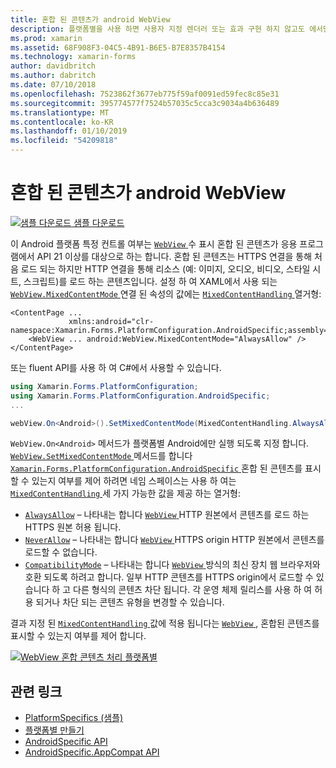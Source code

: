 ```yaml
---
title: 혼합 된 콘텐츠가 android WebView
description: 플랫폼별을 사용 하면 사용자 지정 렌더러 또는 효과 구현 하지 않고도 에서만 특정 플랫폼에서 사용할 수 있는 기능을 사용할 수 있습니다. 이 문서에서는 Android 플랫폼 특정 응용 프로그램에서 WebView에 혼합 된 콘텐츠를 표시 하는 해당 대상 API 21 이상를 사용 하는 방법에 설명 합니다.
ms.prod: xamarin
ms.assetid: 68F908F3-04C5-4B91-B6E5-B7E8357B4154
ms.technology: xamarin-forms
author: davidbritch
ms.author: dabritch
ms.date: 07/10/2018
ms.openlocfilehash: 7523862f3677eb775f59af0091ed59fec8c85e31
ms.sourcegitcommit: 395774577f7524b57035c5cca3c9034a4b636489
ms.translationtype: MT
ms.contentlocale: ko-KR
ms.lasthandoff: 01/10/2019
ms.locfileid: "54209818"
---
```

# <a name="webview-mixed-content-on-android"></a>혼합 된 콘텐츠가 android WebView

[![샘플 다운로드](~/media/shared/download.png) 샘플 다운로드](https://developer.xamarin.com/samples/xamarin-forms/userinterface/platformspecifics/)

이 Android 플랫폼 특정 컨트롤 여부는 [ `WebView` ](xref:Xamarin.Forms.WebView) 수 표시 혼합 된 콘텐츠가 응용 프로그램에서 API 21 이상를 대상으로 하는 합니다. 혼합 된 콘텐츠는 HTTPS 연결을 통해 처음 로드 되는 하지만 HTTP 연결을 통해 리소스 (예: 이미지, 오디오, 비디오, 스타일 시트, 스크립트)를 로드 하는 콘텐츠입니다. 설정 하 여 XAML에서 사용 되는 [ `WebView.MixedContentMode` ](x:ref:Xamarin.Forms.PlatformConfiguration.AndroidSpecific.WebView.MixedContentModeProperty) 연결 된 속성의 값에는 [ `MixedContentHandling` ](xref:Xamarin.Forms.PlatformConfiguration.AndroidSpecific.MixedContentHandling) 열거형:

```xaml
<ContentPage ...
             xmlns:android="clr-namespace:Xamarin.Forms.PlatformConfiguration.AndroidSpecific;assembly=Xamarin.Forms.Core">
    <WebView ... android:WebView.MixedContentMode="AlwaysAllow" />
</ContentPage>
```

또는 fluent API를 사용 하 여 C#에서 사용할 수 있습니다.

```csharp
using Xamarin.Forms.PlatformConfiguration;
using Xamarin.Forms.PlatformConfiguration.AndroidSpecific;
...

webView.On<Android>().SetMixedContentMode(MixedContentHandling.AlwaysAllow);
```

`WebView.On<Android>` 메서드가 플랫폼별 Android에만 실행 되도록 지정 합니다. [ `WebView.SetMixedContentMode` ](xref:Xamarin.Forms.PlatformConfiguration.AndroidSpecific.WebView.SetMixedContentMode(Xamarin.Forms.IPlatformElementConfiguration{Xamarin.Forms.PlatformConfiguration.Android,Xamarin.Forms.WebView},Xamarin.Forms.PlatformConfiguration.AndroidSpecific.MixedContentHandling)) 메서드를 합니다 [ `Xamarin.Forms.PlatformConfiguration.AndroidSpecific` ](xref:Xamarin.Forms.PlatformConfiguration.AndroidSpecific) 혼합 된 콘텐츠를 표시할 수 있는지 여부를 제어 하려면 네임 스페이스는 사용 하 여는 [ `MixedContentHandling` ](xref:Xamarin.Forms.PlatformConfiguration.AndroidSpecific.MixedContentHandling) 세 가지 가능한 값을 제공 하는 열거형:

- [`AlwaysAllow`](xref:Xamarin.Forms.PlatformConfiguration.AndroidSpecific.MixedContentHandling.AlwaysAllow) – 나타내는 합니다 [ `WebView` ](xref:Xamarin.Forms.WebView) HTTP 원본에서 콘텐츠를 로드 하는 HTTPS 원본 허용 됩니다.
- [`NeverAllow`](xref:Xamarin.Forms.PlatformConfiguration.AndroidSpecific.MixedContentHandling.NeverAllow) – 나타내는 합니다 [ `WebView` ](xref:Xamarin.Forms.WebView) HTTPS origin HTTP 원본에서 콘텐츠를 로드할 수 없습니다.
- [`CompatibilityMode`](xref:Xamarin.Forms.PlatformConfiguration.AndroidSpecific.MixedContentHandling.CompatibilityMode) – 나타내는 합니다 [ `WebView` ](xref:Xamarin.Forms.WebView) 방식의 최신 장치 웹 브라우저와 호환 되도록 하려고 합니다. 일부 HTTP 콘텐츠를 HTTPS origin에서 로드할 수 있습니다 하 고 다른 형식의 콘텐츠 차단 됩니다. 각 운영 체제 릴리스를 사용 하 여 허용 되거나 차단 되는 콘텐츠 유형을 변경할 수 있습니다.

결과 지정 된 [ `MixedContentHandling` ](xref:Xamarin.Forms.PlatformConfiguration.AndroidSpecific.MixedContentHandling) 값에 적용 됩니다는 [ `WebView` ](xref:Xamarin.Forms.WebView), 혼합된 콘텐츠를 표시할 수 있는지 여부를 제어 합니다.

[![WebView 혼합 콘텐츠 처리 플랫폼별](webview-mixed-content-images/webview-mixedcontent.png "WebView 혼합 콘텐츠 처리 플랫폼별")](webview-mixed-content-images/webview-mixedcontent-large.png#lightbox "WebView 혼합 콘텐츠 처리 플랫폼 전용")

## <a name="related-links"></a>관련 링크

- [PlatformSpecifics (샘플)](https://developer.xamarin.com/samples/xamarin-forms/userinterface/platformspecifics/)
- [플랫폼별 만들기](~/xamarin-forms/platform/platform-specifics/index.md#creating-platform-specifics)
- [AndroidSpecific API](xref:Xamarin.Forms.PlatformConfiguration.AndroidSpecific)
- [AndroidSpecific.AppCompat API](xref:Xamarin.Forms.PlatformConfiguration.AndroidSpecific.AppCompat)

